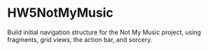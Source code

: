 HW5NotMyMusic
=============

Build initial navigation structure for the Not My Music project, using fragments, grid views, the action bar, and sorcery.
